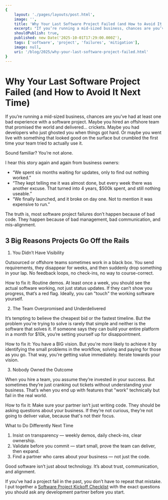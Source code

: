 ```yaml
---
{
    layout: './pages/layouts/post.html',
    image: '',
    title: 'Why Your Last Software Project Failed (and How to Avoid It Next Time)',
    excerpt: "If you’re running a mid-sized business, chances are you’ve had at least one bad experience with a software project. Maybe you hired an offshore team that promised the world and delivered… crickets. Maybe you had developers who just ghosted you when things got hard (you started critiquing the work). Or maybe you went live with something that looked good on the surface but crumbled the first time your team tried to actually use it.",
    shouldPublish: true,
    published: new Date('2025-10-01T17:29:00.000Z'),
    tags: ['software', 'project', 'failures', 'mitigation'],
    image: null,
    uri: '/blog/2025/why-your-last-software-project-failed.html'
}
---
```


# Why Your Last Software Project Failed (and How to Avoid It Next Time)

If you’re running a mid-sized business, chances are you’ve had at least one bad experience with a software project. Maybe you hired an offshore team that promised the world and delivered… crickets. Maybe you had developers who just ghosted you when things got hard. Or maybe you went live with something that looked good on the surface but crumbled the first time your team tried to actually use it.

Sound familiar? You’re not alone.

I hear this story again and again from business owners:
- “We spent six months waiting for updates, only to find out nothing worked.”
- “They kept telling me it was almost done, but every week there was another excuse. That turned into 4 years, $500k spent, and still nothing useable.”
- “We finally launched, and it broke on day one. Not to mention it was expensive to run.”

The truth is, most software project failures don’t happen because of bad code. They happen because of bad management, bad communication, and mis-alignment.

## 3 Big Reasons Projects Go Off the Rails

1. You Didn’t Have Visibility

Outsourced or offshore teams sometimes work in a black box. You send requirements, they disappear for weeks, and then suddenly drop something in your lap. No feedback loops, no check-ins, no way to course-correct.

How to fix it: Routine demos. At least once a week, you should see the actual software working, not just status updates. If they can’t show you progress, that’s a red flag. Ideally, you can "touch" the working software yourself.

2. The Team Overpromised and Underdelivered

It’s tempting to believe the cheapest bid or the fastest timeline. But the problem you're trying to solve is rarely that simple and neither is the software that solves it. If someone says they can build your entire platform in a month for $10k, you’re setting yourself up for disappointment.

How to fix it: You have a BIG vision. But you're more likely to achieve it by identifying the small problems in the workflow, solving and paying for those as you go. That way, you're getting value immediately. Iterate towards your vision.

3. Nobody Owned the Outcome

When you hire a team, you assume they’re invested in your success. But sometimes they’re just cranking out tickets without understanding your business. That’s when you end up with features that "work" technically but fail in the real world.

How to fix it: Make sure your partner isn’t just writing code. They should be asking questions about your business. If they’re not curious, they’re not going to deliver value, because that's not their focus.

What to Do Differently Next Time
1.	Insist on transparency — weekly demos, daily check-ins, clear ownership.
2.	Validate before you commit — start small, prove the team can deliver, then expand.
3.	Find a partner who cares about your business — not just the code.

Good software isn’t just about technology. It’s about trust, communication, and alignment.

If you’ve had a project fail in the past, you don’t have to repeat that mistake. I put together a [Software Project Kickoff Checklist](/blog/2025/software-project-kickoff-checklist.html) with the exact questions you should ask any development partner before you start.